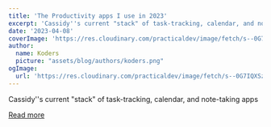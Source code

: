 ```yaml
---
title: 'The Productivity apps I use in 2023'
excerpt: 'Cassidy''s current "stack" of task-tracking, calendar, and note-taking apps'
date: '2023-04-08'
coverImage: 'https://res.cloudinary.com/practicaldev/image/fetch/s--0G7IQXSz--/c_imagga_scale,f_auto,fl_progressive,h_420,q_auto,w_1000/https://images.unsplash.com/photo-1503551723145-6c040742065b-v2%3Fixlib%3Drb-4.0.3%26ixid%3DMnwxMjA3fDB8MHxwaG90by1wYWdlfHx8fGVufDB8fHx8%26auto%3Dformat%26fit%3Dcrop%26w%3D1740%26q%3D80'
author:
  name: Koders
  picture: "assets/blog/authors/koders.png"
ogImage:
  url: 'https://res.cloudinary.com/practicaldev/image/fetch/s--0G7IQXSz--/c_imagga_scale,f_auto,fl_progressive,h_420,q_auto,w_1000/https://images.unsplash.com/photo-1503551723145-6c040742065b-v2%3Fixlib%3Drb-4.0.3%26ixid%3DMnwxMjA3fDB8MHxwaG90by1wYWdlfHx8fGVufDB8fHx8%26auto%3Dformat%26fit%3Dcrop%26w%3D1740%26q%3D80'
---
```


Cassidy''s current "stack" of task-tracking, calendar, and note-taking apps

[Read more](https://dev.to/cassidoo/the-productivity-apps-i-use-in-2023-3m8l)
